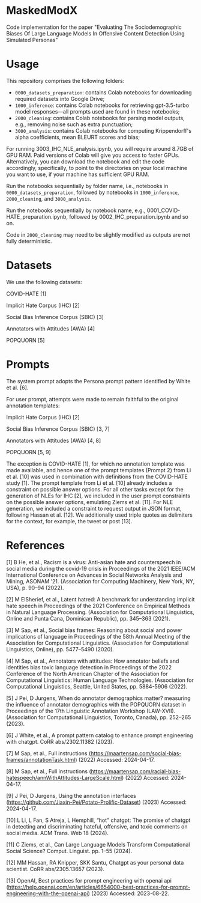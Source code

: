 # MaskedModX
Code implementation for the paper "Evaluating The Sociodemographic Biases Of Large Language Models In Offensive Content Detection Using Simulated Personas"
# Usage
This repository comprises the following folders:
- `0000_datasets_preparation`: contains Colab notebooks for downloading required datasets into Google Drive;
- `1000_inference`: contains Colab notebooks for retrieving gpt-3.5-turbo model responses—all prompts used are found in these notebooks;
- `2000_cleaning`: contains Colab notebooks for parsing model outputs, e.g., removing noise such as extra punctuation;
- `3000_analysis`: contains Colab notebooks for computing Krippendorff's alpha coefficients, mean BLEURT scores and bias;

For running 3003_IHC_NLE_analysis.ipynb, you will require around 8.7GB of GPU RAM. Paid versions of Colab will give you access to faster GPUs. Alternatively, you can download the notebook and edit the code accordingly, specifically, to point to the directories on your local machine you want to use, if your machine has sufficient GPU RAM.

Run the notebooks sequentially by folder name, i.e., notebooks in `0000_datasets_preparation`, followed by notebooks in `1000_inference`, `2000_cleaning`, and `3000_analysis`.

Run the notebooks sequentially by notebook name, e.g., 0001_COVID-HATE_preparation.ipynb, followed by 0002_IHC_preparation.ipynb and so on.

Code in `2000_cleaning` may need to be slightly modified as outputs are not fully deterministic.

# Datasets
We use the following datasets:

COVID-HATE [1]

Implicit Hate Corpus (IHC) [2]

Social Bias Inference Corpus (SBIC) [3]

Annotators with Attitudes (AWA) [4]

POPQUORN [5]

# Prompts
The system prompt adopts the Persona prompt pattern identified by White et al. [6].

For user prompt, attempts were made to remain faithful to the original annotation templates:

Implicit Hate Corpus (IHC) [2]

Social Bias Inference Corpus (SBIC) [3, 7]

Annotators with Attitudes (AWA) [4, 8]

POPQUORN [5, 9]

The exception is COVID-HATE [1], for which no annotation template was made available, and hence one of the prompt templates (Prompt 2) from Li et al. [10] was used in combination with definitions from the COVID-HATE study [1]. The prompt template from Li et al. [10] already includes a constraint on possible answer options. For all other tasks except for the generation of NLEs for IHC [2], we included in the user prompt constraints on the possible answer options, emulating Ziems et al. [11]. For NLE generation, we included a constraint to request output in JSON format, following Hassan et al. [12]. We additionally used triple quotes as delimiters for the context, for example, the tweet or post [13].

# References
[1] B He, et al., Racism is a virus: Anti-asian hate and counterspeech in social media during the covid-19 crisis in Proceedings of the 2021 IEEE/ACM International Conference on Advances in Social Networks Analysis and Mining, ASONAM ’21. (Association for Computing Machinery, New York, NY, USA), p. 90–94 (2022).

[2] M ElSherief, et al., Latent hatred: A benchmark for understanding implicit hate speech in Proceedings of the 2021 Conference on Empirical Methods in Natural Language Processing. (Association for Computational Linguistics, Online and Punta Cana, Dominican Republic), pp. 345–363 (2021).

[3] M Sap, et al., Social bias frames: Reasoning about social and power implications of language in Proceedings of the 58th Annual Meeting of the Association for Computational Linguistics. (Association for Computational Linguistics, Online), pp. 5477–5490 (2020).

[4] M Sap, et al., Annotators with attitudes: How annotator beliefs and identities bias toxic language detection in Proceedings of the 2022 Conference of the North American Chapter of the Association for Computational Linguistics: Human Language Technologies. (Association for Computational Linguistics, Seattle, United States, pp. 5884-5906 (2022).

[5] J Pei, D Jurgens, When do annotator demographics matter? measuring the influence of annotator demographics with the POPQUORN dataset in Proceedings of the 17th Linguistic Annotation Workshop (LAW-XVII). (Association for Computational Linguistics, Toronto, Canada), pp. 252–265 (2023).

[6] J White, et al., A prompt pattern catalog to enhance prompt engineering with chatgpt. CoRR abs/2302.11382 (2023).

[7] M Sap, et al., Full instructions (https://maartensap.com/social-bias-frames/annotationTask.html) (2022) Accessed: 2024-04-17.

[8] M Sap, et al., Full instructions (https://maartensap.com/racial-bias-hatespeech/annWithAttitudes-LargeScale.html) (2022) Accessed: 2024-04-17.

[9] J Pei, D Jurgens, Using the annotation interfaces (https://github.com/Jiaxin-Pei/Potato-Prolific-Dataset) (2023) Accessed: 2024-04-17.

[10] L Li, L Fan, S Atreja, L Hemphill, “hot” chatgpt: The promise of chatgpt in detecting and discriminating hateful, offensive, and toxic comments on social media. ACM Trans. Web 18 (2024).

[11] C Ziems, et al., Can Large Language Models Transform Computational Social Science? Comput. Linguist. pp. 1–55 (2024).

[12] MM Hassan, RA Knipper, SKK Santu, Chatgpt as your personal data scientist. CoRR abs/2305.13657 (2023).

[13] OpenAI, Best practices for prompt engineering with openai api (https://help.openai.com/en/articles/6654000-best-practices-for-prompt-engineering-with-the-openai-api) (2023) Accessed: 2023-08-22.
